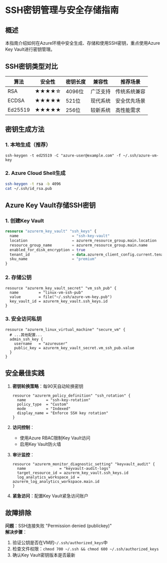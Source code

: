# SSH密钥管理与安全存储指南

## 概述
本指南介绍如何在Azure环境中安全生成、存储和使用SSH密钥，重点使用Azure Key Vault进行密钥管理。

## SSH密钥类型对比
| 算法 | 安全性 | 密钥长度 | 兼容性 | 推荐场景 |
|------|--------|----------|--------|----------|
| RSA  | ★★★★☆ | 4096位 | 广泛支持 | 传统系统兼容 |
| ECDSA | ★★★★★ | 521位 | 现代系统 | 安全优先场景 |
| Ed25519 | ★★★★★ | 256位 | 较新系统 | 高性能需求 |

## 密钥生成方法

### 1. 本地生成（推荐）
```bash:生成Ed25519密钥
ssh-keygen -t ed25519 -C "azure-user@example.com" -f ~/.ssh/azure-vm-key
```

### 2. Azure Cloud Shell生成
```bash
ssh-keygen -t rsa -b 4096
cat ~/.ssh/id_rsa.pub
```

## Azure Key Vault存储SSH密钥

### 1. 创建Key Vault
```hcl:keyvault.tf
resource "azurerm_key_vault" "ssh_keys" {
  name                        = "ssh-key-vault"
  location                    = azurerm_resource_group.main.location
  resource_group_name         = azurerm_resource_group.main.name
  enabled_for_disk_encryption = true
  tenant_id                   = data.azurerm_client_config.current.tenant_id
  sku_name                    = "premium"
}
```

### 2. 存储公钥
```hcl
resource "azurerm_key_vault_secret" "vm_ssh_pub" {
  name         = "linux-vm-ssh-pub"
  value        = file("~/.ssh/azure-vm-key.pub")
  key_vault_id = azurerm_key_vault.ssh_keys.id
}
```

### 3. 安全访问私钥
```hcl:通过Key Vault引用
resource "azurerm_linux_virtual_machine" "secure_vm" {
  # ...其他配置...
  admin_ssh_key {
    username   = "azureuser"
    public_key = azurerm_key_vault_secret.vm_ssh_pub.value
  }
}
```

## 安全最佳实践
1. **密钥轮换策略**：每90天自动轮换密钥
   ```hcl:使用Azure策略
   resource "azurerm_policy_definition" "ssh_rotation" {
     name         = "ssh-key-rotation"
     policy_type  = "Custom"
     mode         = "Indexed"
     display_name = "Enforce SSH key rotation"
   }
   ```

2. **访问控制**：
   - 使用Azure RBAC限制Key Vault访问
   - 启用Key Vault防火墙

3. **审计监控**：
   ```hcl
   resource "azurerm_monitor_diagnostic_setting" "keyvault_audit" {
     name               = "keyvault-audit-logs"
     target_resource_id = azurerm_key_vault.ssh_keys.id
     log_analytics_workspace_id = azurerm_log_analytics_workspace.main.id
   }
   ```

4. **紧急访问**：配置Key Vault紧急访问账户

## 故障排除
**问题**：SSH连接失败 "Permission denied (publickey)"  
**解决步骤**：
1. 验证公钥是否在VM的`~/.ssh/authorized_keys`中
2. 检查文件权限：`chmod 700 ~/.ssh && chmod 600 ~/.ssh/authorized_keys`
3. 确认Key Vault密钥版本是否最新